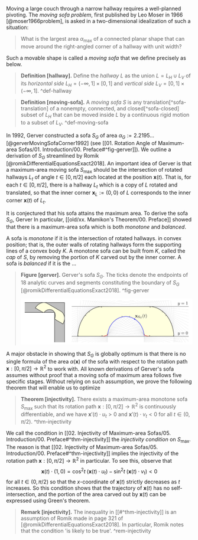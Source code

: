 Moving a large couch through a narrow hallway requires a well-planned pivoting. The _moving sofa problem_, first published by Leo Moser in 1966 [@moser1966problem], is asked in a two-dimensional idealization of such a situation:

> What is the largest area $\alpha_{\text{max}}$ of a connected planar shape that can move around the right-angled corner of a hallway with unit width?

Such a movable shape is called a _moving sofa_ that we define precisely as below.

> __Definition [hallway].__ Define the _hallway_ $L$ as the union $L = L_H \cup L_V$ of its _horizontal side_ $L_H = (-\infty, 1] \times [0, 1]$ and _vertical side_ $L_V = [0, 1] \times (-\infty, 1]$. ^def-hallway

> __Definition [moving-sofa].__ A _moving sofa_ $S$ is any translation[^sofa-translation] of a nonempty, connected, and closed[^sofa-closed] subset of $L_H$ that can be moved inside $L$ by a continuous rigid motion to a subset of $L_V$. ^def-moving-sofa

In 1992, Gerver constructed a sofa $S_G$ of area $\alpha_G := 2.2195\dots$ [@gerverMovingSofaCorner1992] (see [[01. Rotation Angle of Maximum-area Sofas/01. Introduction/00. Preface#^fig-gerver]]). We outline a derivation of $S_G$ streamlined by Romik [@romikDifferentialEquationsExact2018]. An important idea of Gerver is that a maximum-area moving sofa $S_{\max}$ should be the intersection of rotated hallways $L_t$ of angle $t \in [0, \pi/2]$ each located at the position $\mathbf{x}(t)$. That is, for each $t \in [0, \pi/2]$, there is a hallway $L_t$ which is a copy of $L$ rotated and translated, so that the inner corner $\mathbf{x}_L := (0, 0)$ of $L$ corresponds to the inner corner $\mathbf{x}(t)$ of $L_t$. 

It is conjectured that his sofa attains the maximum area. To derive the sofa $S_G$, Gerver In particular, [[old/xx. Mamikon's Theorem/00. Preface]] showed that there is a maximum-area sofa which is both _monotone_ and _balanced_. 

A sofa is _monotone_ if it is the intersection of rotated hallways. in convex position; that is, the outer walls of rotating hallways form the supporting lines of a convex body $K$. A monotone sofa can be built from $K$, called the _cap_ of $S$, by removing the portion of $K$ carved out by the inner corner. 
A sofa is _balanced_ if it is the ...

> __Figure [gerver].__ Gerver's sofa $S_G$. The ticks denote the endpoints of 18 analytic curves and segments constituting the boundary of $S_G$ [@romikDifferentialEquationsExact2018]. ^fig-gerver
> 
> ![100%](images/gerver-full.svg)

A major obstacle in showing that $S_G$ is globally optimum is that there is no single formula of the area $\alpha(\mathbf{x})$ of the sofa with respect to the rotation path $\mathbf{x} : [0, \pi/2] \to \mathbb{R}^2$ to work with. All known derivations of Gerver's sofa assumes without proof that a moving sofa of maximum area follows five specific stages. Without relying on such assumption, we prove the following theorem that will enable us to optimize

> __Theorem [injectivity].__ There exists a maximum-area monotone sofa $S_{\max}$ such that its rotation path $\mathbf{x} : [0, \pi/2] \to \mathbb{R}^2$ is continuously differentiable, and we have $\mathbf{x}'(t) \cdot u_t > 0$ and $\mathbf{x}'(t) \cdot v_t < 0$ for all $t \in (0, \pi/2)$. ^thm-injectivity

We call the condition in [[02. Injectivity of Maximum-area Sofas/05. Introduction/00. Preface#^thm-injectivity]] the _injectivity condition_ on $S_{\max}$. The reason is that [[02. Injectivity of Maximum-area Sofas/05. Introduction/00. Preface#^thm-injectivity]] implies the injectivity of the rotation path $\mathbf{x} : [0, \pi/2] \to \mathbb{R}^2$ in particular. To see this, observe that
$$
\mathbf{x}(t) \cdot (1, 0) = \cos^2 t \; (\mathbf{x}(t) \cdot u_t) - \sin^2 t \; (\mathbf{x}(t) \cdot v_t) < 0
$$
for all $t \in (0, \pi/2)$ so that the $x$-coordinate of $\mathbf{x}(t)$ strictly decreases as $t$ increases. So this condition shows that the trajectory of $\mathbf{x}(t)$ has no self-intersection, and the portion of the area carved out by $\mathbf{x}(t)$ can be expressed using Green's theorem.

> __Remark [injectivity].__ The inequality in [[#^thm-injectivity]] is an assumption of Romik made in page 321 of [@romikDifferentialEquationsExact2018]. In particular, Romik notes that the condition 'is likely to be true'. ^rem-injectivity